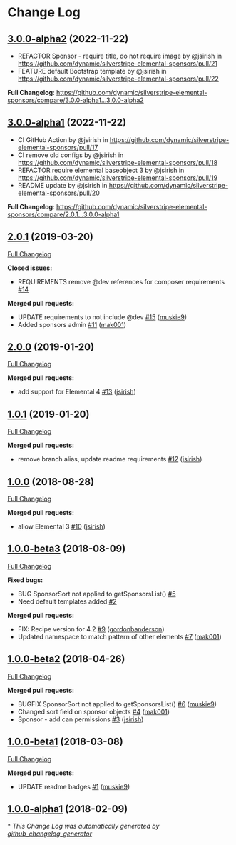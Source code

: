 # Change Log

## [3.0.0-alpha2](https://github.com/dynamic/silverstripe-elemental-promos/tree/3.0.0-alpha2) (2022-11-22)
* REFACTOR Sponsor - require title, do not require image by @jsirish in https://github.com/dynamic/silverstripe-elemental-sponsors/pull/21
* FEATURE default Bootstrap template by @jsirish in https://github.com/dynamic/silverstripe-elemental-sponsors/pull/22

**Full Changelog**: https://github.com/dynamic/silverstripe-elemental-sponsors/compare/3.0.0-alpha1...3.0.0-alpha2

## [3.0.0-alpha1](https://github.com/dynamic/silverstripe-elemental-promos/tree/3.0.0-alpha1) (2022-11-22)
* CI GitHub Action by @jsirish in https://github.com/dynamic/silverstripe-elemental-sponsors/pull/17
* CI remove old configs by @jsirish in https://github.com/dynamic/silverstripe-elemental-sponsors/pull/18
* REFACTOR require elemental baseobject 3 by @jsirish in https://github.com/dynamic/silverstripe-elemental-sponsors/pull/19
* README update by @jsirish in https://github.com/dynamic/silverstripe-elemental-sponsors/pull/20

**Full Changelog**: https://github.com/dynamic/silverstripe-elemental-sponsors/compare/2.0.1...3.0.0-alpha1

## [2.0.1](https://github.com/dynamic/silverstripe-elemental-sponsors/tree/2.0.1) (2019-03-20)
[Full Changelog](https://github.com/dynamic/silverstripe-elemental-sponsors/compare/2.0.0...2.0.1)

**Closed issues:**

- REQUIREMENTS remove @dev references for composer requirements [\#14](https://github.com/dynamic/silverstripe-elemental-sponsors/issues/14)

**Merged pull requests:**

- UPDATE requirements to not include @dev [\#15](https://github.com/dynamic/silverstripe-elemental-sponsors/pull/15) ([muskie9](https://github.com/muskie9))
- Added sponsors admin [\#11](https://github.com/dynamic/silverstripe-elemental-sponsors/pull/11) ([mak001](https://github.com/mak001))

## [2.0.0](https://github.com/dynamic/silverstripe-elemental-sponsors/tree/2.0.0) (2019-01-20)
[Full Changelog](https://github.com/dynamic/silverstripe-elemental-sponsors/compare/1.0.1...2.0.0)

**Merged pull requests:**

- add support for Elemental 4 [\#13](https://github.com/dynamic/silverstripe-elemental-sponsors/pull/13) ([jsirish](https://github.com/jsirish))

## [1.0.1](https://github.com/dynamic/silverstripe-elemental-sponsors/tree/1.0.1) (2019-01-20)
[Full Changelog](https://github.com/dynamic/silverstripe-elemental-sponsors/compare/1.0.0...1.0.1)

**Merged pull requests:**

- remove branch alias, update readme requirements [\#12](https://github.com/dynamic/silverstripe-elemental-sponsors/pull/12) ([jsirish](https://github.com/jsirish))

## [1.0.0](https://github.com/dynamic/silverstripe-elemental-sponsors/tree/1.0.0) (2018-08-28)
[Full Changelog](https://github.com/dynamic/silverstripe-elemental-sponsors/compare/1.0.0-beta3...1.0.0)

**Merged pull requests:**

- allow Elemental 3 [\#10](https://github.com/dynamic/silverstripe-elemental-sponsors/pull/10) ([jsirish](https://github.com/jsirish))

## [1.0.0-beta3](https://github.com/dynamic/silverstripe-elemental-sponsors/tree/1.0.0-beta3) (2018-08-09)
[Full Changelog](https://github.com/dynamic/silverstripe-elemental-sponsors/compare/1.0.0-beta2...1.0.0-beta3)

**Fixed bugs:**

- BUG SponsorSort not applied to getSponsorsList\(\) [\#5](https://github.com/dynamic/silverstripe-elemental-sponsors/issues/5)
- Need default templates added [\#2](https://github.com/dynamic/silverstripe-elemental-sponsors/issues/2)

**Merged pull requests:**

- FIX: Recipe version for 4.2 [\#9](https://github.com/dynamic/silverstripe-elemental-sponsors/pull/9) ([gordonbanderson](https://github.com/gordonbanderson))
- Updated namespace to match pattern of other elements [\#7](https://github.com/dynamic/silverstripe-elemental-sponsors/pull/7) ([mak001](https://github.com/mak001))

## [1.0.0-beta2](https://github.com/dynamic/silverstripe-elemental-sponsors/tree/1.0.0-beta2) (2018-04-26)
[Full Changelog](https://github.com/dynamic/silverstripe-elemental-sponsors/compare/1.0.0-beta1...1.0.0-beta2)

**Merged pull requests:**

- BUGFIX SponsorSort not applied to getSponsorsList\(\) [\#6](https://github.com/dynamic/silverstripe-elemental-sponsors/pull/6) ([muskie9](https://github.com/muskie9))
- Changed sort field on sponsor objects [\#4](https://github.com/dynamic/silverstripe-elemental-sponsors/pull/4) ([mak001](https://github.com/mak001))
- Sponsor - add can permissions [\#3](https://github.com/dynamic/silverstripe-elemental-sponsors/pull/3) ([jsirish](https://github.com/jsirish))

## [1.0.0-beta1](https://github.com/dynamic/silverstripe-elemental-sponsors/tree/1.0.0-beta1) (2018-03-08)
[Full Changelog](https://github.com/dynamic/silverstripe-elemental-sponsors/compare/1.0.0-alpha1...1.0.0-beta1)

**Merged pull requests:**

- UPDATE readme badges [\#1](https://github.com/dynamic/silverstripe-elemental-sponsors/pull/1) ([muskie9](https://github.com/muskie9))

## [1.0.0-alpha1](https://github.com/dynamic/silverstripe-elemental-sponsors/tree/1.0.0-alpha1) (2018-02-09)


\* *This Change Log was automatically generated by [github_changelog_generator](https://github.com/skywinder/Github-Changelog-Generator)*
